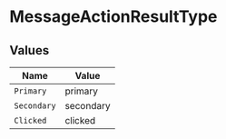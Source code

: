 # MessageActionResultType


## Values

| Name        | Value       |
| ----------- | ----------- |
| `Primary`   | primary     |
| `Secondary` | secondary   |
| `Clicked`   | clicked     |